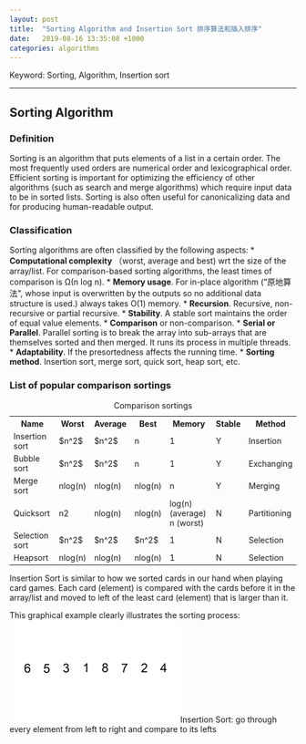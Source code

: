 ```yaml
---
layout: post
title:  "Sorting Algorithm and Insertion Sort 排序算法和插入排序"
date:   2019-08-16 13:35:08 +1000
categories: algorithms
---
```


Keyword: Sorting, Algorithm, Insertion sort
* * *
<h2 id="sorting">Sorting Algorithm</h2>
<h3 id="definition">Definition</h3>
Sorting is an algorithm that puts elements of a list in a certain order. The most frequently used orders are numerical order and lexicographical order. Efficient sorting is important for optimizing the efficiency of other algorithms (such as search and merge algorithms) which require input data to be in sorted lists. Sorting is also often useful for canonicalizing data and for producing human-readable output.
<h3 id="classification">Classification</h3>
Sorting algorithms are often classified by the following aspects:
* <b>Computational complexity</b> （worst, average and best) wrt the size of the array/list. For comparison-based sorting algorithms, the least times of comparison is Ω(n log n).
* <b>Memory usage</b>. For in-place algorithm ("原地算法", whose input is overwritten by the outputs so no additional data structure is used.) always takes O(1) memory.
* <b>Recursion</b>. Recursive, non-recursive or partial recursive.
* <b>Stability</b>. A stable sort maintains the order of equal value elements.
* <b>Comparison</b> or non-comparison.
* <b>Serial or Parallel</b>. Parallel sorting is to break the array into sub-arrays that are themselves sorted and then merged. It runs its process in multiple threads. 
* <b>Adaptability</b>. If the presortedness affects the running time.
* <b>Sorting method</b>. Insertion sort, merge sort, quick sort, heap sort, etc.

<h3 id="list">List of popular comparison sortings</h3>
<table style="width:100%">
  <caption>Comparison sortings</caption>
  <tr>
    <th>Name</th><th>Worst</th><th>Average</th><th>Best</th><th>Memory</th><th>Stable</th><th>Method</th>
  </tr>
  <tr>
    <td>Insertion sort</td><td>$n^2$</td><td>$n^2$</td><td>n</td><td>1</td><td>Y</td><td>Insertion</td>
  </tr>
  <tr>
    <td>Bubble sort</td><td>$n^2$</td><td>$n^2$</td><td>n</td><td>1</td><td>Y</td><td>Exchanging</td>
  </tr>
  <tr>
    <td>Merge sort</td><td>nlog(n)</td><td>nlog(n)</td><td>nlog(n)</td><td>n</td><td>Y</td><td>Merging</td>
  </tr>
  <tr>
    <td>Quicksort</td><td>n2</td><td>nlog(n)</td><td>nlog(n)</td><td>log(n) (average) <br> n (worst) </td><td>N</td><td>Partitioning</td>
  </tr>
  <tr>
    <td>Selection sort</td><td>$n^2$</td><td>$n^2$</td><td>$n^2$</td><td>1</td><td>N</td><td>Selection</td>
  </tr>
  <tr>
    <td>Heapsort</td><td>nlog(n)</td><td>nlog(n)</td><td>nlog(n)</td><td>1</td><td>N</td><td>Selection</td>
  </tr>
</table>

Insertion Sort is similar to how we sorted cards in our hand when playing card games. Each card (element) is compared with the cards before it in the array/list and moved to left of the least card (element) that is larger than it. 

This graphical example clearly illustrates the sorting process:
![Oops, Image is missing](/assets/Insertion-sort-example-300px.gif)Insertion Sort: go through every element from left to right and compare to its lefts

